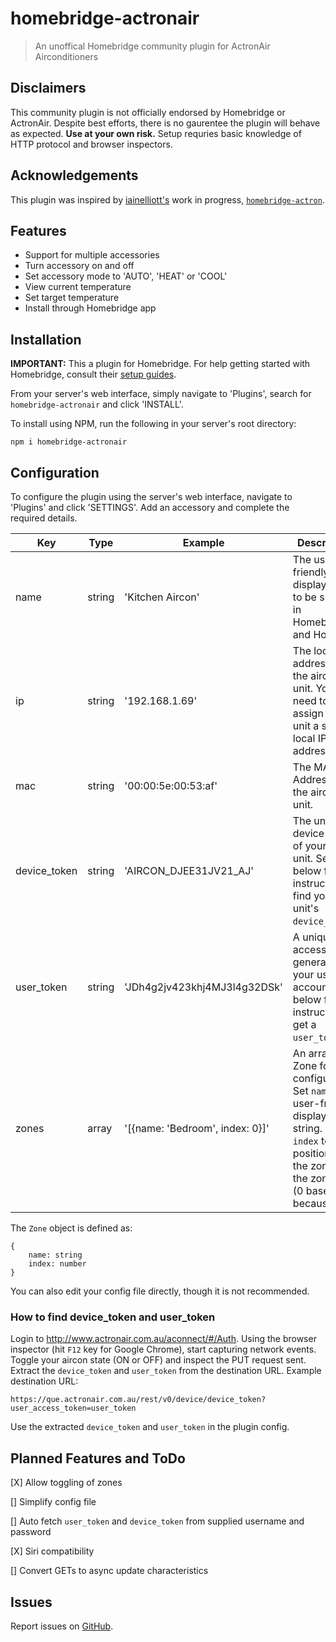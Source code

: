# homebridge-actronair
> An unoffical Homebridge community plugin for ActronAir Airconditioners

## Disclaimers
This community plugin is not officially endorsed by Homebridge or ActronAir. Despite best efforts, there is no gaurentee the plugin will behave as expected. **Use at your own risk.**
Setup requries basic knowledge of HTTP protocol and browser inspectors.
## Acknowledgements
This plugin was inspired by [iainelliott's](https://github.com/iainelliott) work in progress, [`homebridge-actron`](https://www.npmjs.com/package/homebridge-actron).
## Features
- Support for multiple accessories
- Turn accessory on and off
- Set accessory mode to 'AUTO', 'HEAT' or 'COOL'
- View current temperature
- Set target temperature
- Install through Homebridge app

## Installation
**IMPORTANT:** This a plugin for Homebridge. For help getting started with Homebridge, consult their  [setup guides](https://github.com/homebridge/homebridge/wiki).

From your server's web interface, simply navigate to 'Plugins', search for `homebridge-actronair` and click 'INSTALL'.

To install using NPM, run the following in your server's root directory:
```
npm i homebridge-actronair
```
## Configuration
To configure the plugin using the server's web interface, navigate to 'Plugins' and click 'SETTINGS'. Add an accessory and complete the required details.

Key | Type | Example | Description
---|---|---|---
name | string | 'Kitchen Aircon' | The user-friendly display name to be shown in Homebridge and Home.
ip | string | '192.168.1.69' | The local IP address of the aircon unit. You will need to assign your unit a static local IP address.
mac | string | '00:00:5e:00:53:af' | The MAC Address of the aircon unit.
device_token | string | 'AIRCON_DJEE31JV21_AJ' | The unique device token of your aircon unit. See below for instruction to find your unit's ```device_token```.
user_token | string | 'JDh4g2jv423khj4MJ3l4g32DSk' | A unique access token generated for your user account. See below for instruction to get a ```user_token```.
zones | array | '[{name: 'Bedroom', index: 0}]' | An array of Zone for configuration. Set ```name``` to a user-friendly display name string. Set ```index``` to the position of the zone in the zones list (0 based because JS).

The ```Zone``` object is defined as:
```
{
    name: string
    index: number
}
```

You can also edit your config file directly, though it is not recommended.
### How to find device_token and user_token
Login to http://www.actronair.com.au/aconnect/#/Auth. Using the browser inspector (hit ```F12``` key for Google Chrome), start capturing network events. Toggle your aircon state (ON or OFF) and inspect the PUT request sent. Extract the ```device_token``` and ```user_token``` from the destination URL. Example destination URL:
```
https://que.actronair.com.au/rest/v0/device/device_token?user_access_token=user_token
```
Use the extracted ```device_token``` and ```user_token``` in the plugin config. 
## Planned Features and ToDo
[X] Allow toggling of zones

[] Simplify config file

[] Auto fetch ```user_token``` and ```device_token``` from supplied username and password

[X] Siri compatibility

[] Convert GETs to async update characteristics

## Issues
Report issues on [GitHub](https://github.com/Snakey42069/homebridge-actronair/issues).



